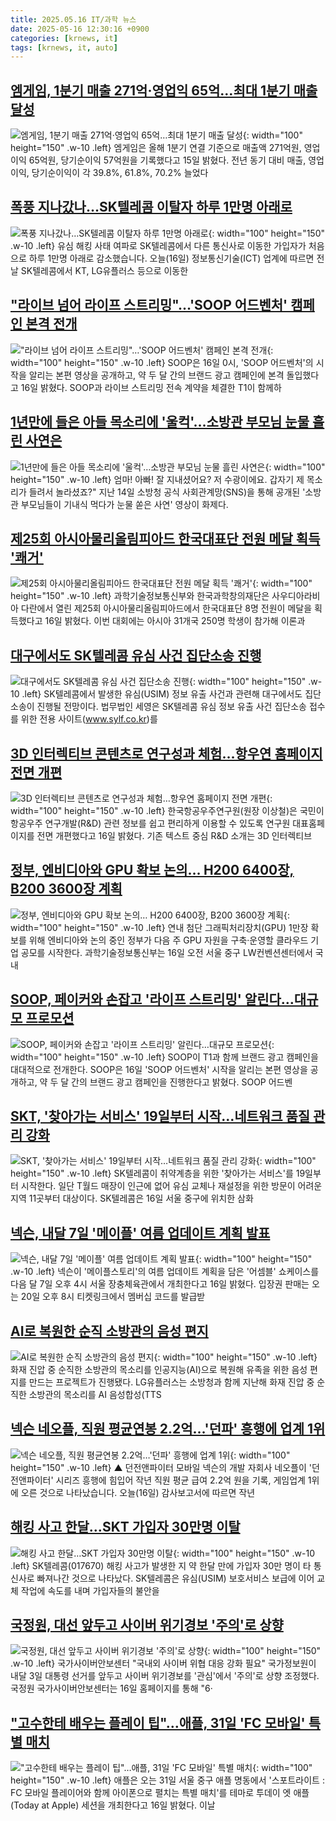 ```yaml
---
title: 2025.05.16 IT/과학 뉴스
date: 2025-05-16 12:30:16 +0900
categories: [krnews, it]
tags: [krnews, it, auto]
---
```

## [엠게임, 1분기 매출 271억·영업익 65억…최대 1분기 매출 달성](https://n.news.naver.com/mnews/article/277/0005592988)

![엠게임, 1분기 매출 271억·영업익 65억…최대 1분기 매출 달성](https://mimgnews.pstatic.net/image/origin/277/2025/05/15/5592988.jpg?type=nf220_150){: width="100" height="150" .w-10 .left}
엠게임은 올해 1분기 연결 기준으로 매출액 271억원, 영업이익 65억원, 당기순이익 57억원을 기록했다고 15일 밝혔다. 전년 동기 대비 매출, 영업이익, 당기순이익이 각 39.8%, 61.8%, 70.2% 늘었다

## [폭풍 지나갔나…SK텔레콤 이탈자 하루 1만명 아래로](https://n.news.naver.com/mnews/article/422/0000741036)

![폭풍 지나갔나…SK텔레콤 이탈자 하루 1만명 아래로](https://mimgnews.pstatic.net/image/origin/422/2025/05/16/741036.jpg?type=nf220_150){: width="100" height="150" .w-10 .left}
유심 해킹 사태 여파로 SK텔레콤에서 다른 통신사로 이동한 가입자가 처음으로 하루 1만명 아래로 감소했습니다. 오늘(16일) 정보통신기술(ICT) 업계에 따르면 전날 SK텔레콤에서 KT, LG유플러스 등으로 이동한

## ["라이브 넘어 라이프 스트리밍"…'SOOP 어드벤처' 캠페인 본격 전개](https://n.news.naver.com/mnews/article/092/0002374569)

!["라이브 넘어 라이프 스트리밍"…'SOOP 어드벤처' 캠페인 본격 전개](https://mimgnews.pstatic.net/image/origin/092/2025/05/16/2374569.jpg?type=nf220_150){: width="100" height="150" .w-10 .left}
SOOP은 16일 0시, 'SOOP 어드벤처'의 시작을 알리는 본편 영상을 공개하고, 약 두 달 간의 브랜드 광고 캠페인에 본격 돌입했다고 16일 밝혔다. SOOP과 라이브 스트리밍 전속 계약을 체결한 T1이 함께하

## [1년만에 들은 아들 목소리에 '울컥'…소방관 부모님 눈물 흘린 사연은](https://n.news.naver.com/mnews/article/008/0005194641)

![1년만에 들은 아들 목소리에 '울컥'…소방관 부모님 눈물 흘린 사연은](https://mimgnews.pstatic.net/image/origin/008/2025/05/15/5194641.jpg?type=nf220_150){: width="100" height="150" .w-10 .left}
엄마! 아빠! 잘 지내셨어요? 저 수광이에요. 갑자기 제 목소리가 들려서 놀라셨죠?" 지난 14일 소방청 공식 사회관계망(SNS)을 통해 공개된 '소방관 부모님들이 기내식 먹다가 눈물 쏟은 사연' 영상이 화제다.

## [제25회 아시아물리올림피아드 한국대표단 전원 메달 획득 '쾌거'](https://n.news.naver.com/mnews/article/030/0003313008)

![제25회 아시아물리올림피아드 한국대표단 전원 메달 획득 '쾌거'](https://mimgnews.pstatic.net/image/origin/030/2025/05/16/3313008.jpg?type=nf220_150){: width="100" height="150" .w-10 .left}
과학기술정보통신부와 한국과학창의재단은 사우디아라비아 다란에서 열린 제25회 아시아물리올림피아드에서 한국대표단 8명 전원이 메달을 획득했다고 16일 밝혔다. 이번 대회에는 아시아 31개국 250명 학생이 참가해 이론과

## [대구에서도 SK텔레콤 유심 사건 집단소송 진행](https://n.news.naver.com/mnews/article/088/0000948023)

![대구에서도 SK텔레콤 유심 사건 집단소송 진행](https://mimgnews.pstatic.net/image/origin/088/2025/05/15/948023.jpg?type=nf220_150){: width="100" height="150" .w-10 .left}
SK텔레콤에서 발생한 유심(USIM) 정보 유출 사건과 관련해 대구에서도 집단소송이 진행될 전망이다. 법무법인 세영은 SK텔레콤 유심 정보 유출 사건 집단소송 접수를 위한 전용 사이트(www.sylf.co.kr)를

## [3D 인터렉티브 콘텐츠로 연구성과 체험…항우연 홈페이지 전면 개편](https://n.news.naver.com/mnews/article/030/0003313010)

![3D 인터렉티브 콘텐츠로 연구성과 체험…항우연 홈페이지 전면 개편](https://mimgnews.pstatic.net/image/origin/030/2025/05/16/3313010.jpg?type=nf220_150){: width="100" height="150" .w-10 .left}
한국항공우주연구원(원장 이상철)은 국민이 항공우주 연구개발(R&D) 관련 정보를 쉽고 편리하게 이용할 수 있도록 연구원 대표홈페이지를 전면 개편했다고 16일 밝혔다. 기존 텍스트 중심 R&D 소개는 3D 인터렉티브

## [정부, 엔비디아와 GPU 확보 논의… H200 6400장, B200 3600장 계획](https://n.news.naver.com/mnews/article/081/0003541805)

![정부, 엔비디아와 GPU 확보 논의… H200 6400장, B200 3600장 계획](https://mimgnews.pstatic.net/image/origin/081/2025/05/16/3541805.jpg?type=nf220_150){: width="100" height="150" .w-10 .left}
연내 첨단 그래픽처리장치(GPU) 1만장 확보를 위해 엔비디아와 논의 중인 정부가 다음 주 GPU 자원을 구축·운영할 클라우드 기업 공모를 시작한다. 과학기술정보통신부는 16일 오전 서울 중구 LW컨벤션센터에서 국내

## [SOOP, 페이커와 손잡고 '라이프 스트리밍' 알린다…대규모 프로모션](https://n.news.naver.com/mnews/article/030/0003313038)

![SOOP, 페이커와 손잡고 '라이프 스트리밍' 알린다…대규모 프로모션](https://mimgnews.pstatic.net/image/origin/030/2025/05/16/3313038.jpg?type=nf220_150){: width="100" height="150" .w-10 .left}
SOOP이 T1과 함께 브랜드 광고 캠페인을 대대적으로 전개한다. SOOP은 16일 'SOOP 어드벤처' 시작을 알리는 본편 영상을 공개하고, 약 두 달 간의 브랜드 광고 캠페인을 진행한다고 밝혔다. SOOP 어드벤

## [SKT, '찾아가는 서비스' 19일부터 시작…네트워크 품질 관리 강화](https://n.news.naver.com/mnews/article/003/0013245680)

![SKT, '찾아가는 서비스' 19일부터 시작…네트워크 품질 관리 강화](https://mimgnews.pstatic.net/image/origin/003/2025/05/16/13245680.jpg?type=nf220_150){: width="100" height="150" .w-10 .left}
SK텔레콤이 취약계층을 위한 '찾아가는 서비스'를 19일부터 시작한다. 일단 T월드 매장이 인근에 없어 유심 교체나 재설정을 위한 방문이 어려운 지역 11곳부터 대상이다. SK텔레콤은 16일 서울 중구에 위치한 삼화

## [넥슨, 내달 7일 '메이플' 여름 업데이트 계획 발표](https://n.news.naver.com/mnews/article/003/0013245428)

![넥슨, 내달 7일 '메이플' 여름 업데이트 계획 발표](https://mimgnews.pstatic.net/image/origin/003/2025/05/16/13245428.jpg?type=nf220_150){: width="100" height="150" .w-10 .left}
넥슨이 '메이플스토리'의 여름 업데이트 계획을 담은 '어셈블' 쇼케이스를 다음 달 7일 오후 4시 서울 장충체육관에서 개최한다고 16일 밝혔다. 입장권 판매는 오는 20일 오후 8시 티켓링크에서 멤버십 코드를 발급받

## [AI로 복원한 순직 소방관의 음성 편지](https://n.news.naver.com/mnews/article/011/0004486107)

![AI로 복원한 순직 소방관의 음성 편지](https://mimgnews.pstatic.net/image/origin/011/2025/05/16/4486107.jpg?type=nf220_150){: width="100" height="150" .w-10 .left}
화재 진압 중 순직한 소방관의 목소리를 인공지능(AI)으로 복원해 유족을 위한 음성 편지를 만드는 프로젝트가 진행됐다. LG유플러스는 소방청과 함께 지난해 화재 진압 중 순직한 소방관의 목소리를 AI 음성합성(TTS

## [넥슨 네오플, 직원 평균연봉 2.2억…'던파' 흥행에 업계 1위](https://n.news.naver.com/mnews/article/055/0001258424)

![넥슨 네오플, 직원 평균연봉 2.2억…'던파' 흥행에 업계 1위](https://mimgnews.pstatic.net/image/origin/055/2025/05/16/1258424.jpg?type=nf220_150){: width="100" height="150" .w-10 .left}
▲ 던전앤파이터 모바일 넥슨의 개발 자회사 네오플이 '던전앤파이터' 시리즈 흥행에 힘입어 작년 직원 평균 급여 2.2억 원을 기록, 게임업계 1위에 오른 것으로 나타났습니다. 오늘(16일) 감사보고서에 따르면 작년

## [해킹 사고 한달…SKT 가입자 30만명 이탈](https://n.news.naver.com/mnews/article/011/0004486003)

![해킹 사고 한달…SKT 가입자 30만명 이탈](https://mimgnews.pstatic.net/image/origin/011/2025/05/16/4486003.jpg?type=nf220_150){: width="100" height="150" .w-10 .left}
SK텔레콤(017670) 해킹 사고가 발생한 지 약 한달 만에 가입자 30만 명이 타 통신사로 빠져나간 것으로 나타났다. SK텔레콤은 유심(USIM) 보호서비스 보급에 이어 교체 작업에 속도를 내며 가입자들의 불안을

## [국정원, 대선 앞두고 사이버 위기경보 '주의'로 상향](https://n.news.naver.com/mnews/article/001/0015392136)

![국정원, 대선 앞두고 사이버 위기경보 '주의'로 상향](https://mimgnews.pstatic.net/image/origin/001/2025/05/16/15392136.jpg?type=nf220_150){: width="100" height="150" .w-10 .left}
국가사이버안보센터 "국내외 사이버 위협 대응 강화 필요" 국가정보원이 내달 3일 대통령 선거를 앞두고 사이버 위기경보를 '관심'에서 '주의'로 상향 조정했다. 국정원 국가사이버안보센터는 16일 홈페이지를 통해 "6·

## ["고수한테 배우는 플레이 팁"…애플, 31일 'FC 모바일' 특별 매치](https://n.news.naver.com/mnews/article/003/0013245419)

!["고수한테 배우는 플레이 팁"…애플, 31일 'FC 모바일' 특별 매치](https://mimgnews.pstatic.net/image/origin/003/2025/05/16/13245419.jpg?type=nf220_150){: width="100" height="150" .w-10 .left}
애플은 오는 31일 서울 중구 애플 명동에서 '스포트라이트 : FC 모바일 플레이어와 함께 아이폰으로 펼치는 특별 매치'를 테마로 투데이 엣 애플(Today at Apple) 세션을 개최한다고 16일 밝혔다. 이날

